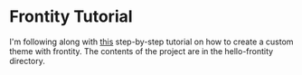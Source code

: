 # Frontity Tutorial

I'm following along with [this](https://tutorial.frontity.org/) step-by-step tutorial on how to create a custom theme with frontity. The contents of the project are in the hello-frontity directory.
